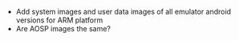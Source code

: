 - Add system images and user data images of all emulator android versions for ARM platform
- Are AOSP images the same?



